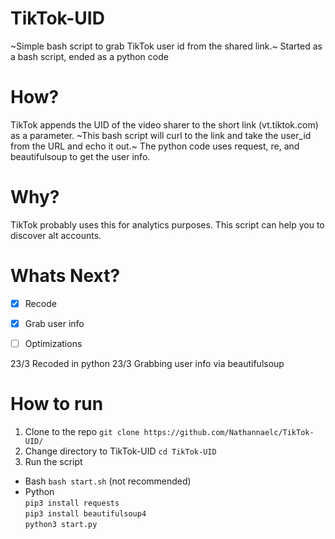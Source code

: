 # TikTok-UID
~Simple bash script to grab TikTok user id from the shared link.~
Started as a bash script, ended as a python code

# How?
TikTok appends the UID of the video sharer to the short link (vt.tiktok.com) as a parameter.
~This bash script will curl to the link and take the user_id from the URL and echo it out.~
The python code uses request, re, and beautifulsoup to get the user info.

# Why?
TikTok probably uses this for analytics purposes.
This script can help you to discover alt accounts.

# Whats Next?
- [x] Recode
- [x] Grab user info
- [ ] Optimizations


23/3 Recoded in python
23/3 Grabbing user info via beautifulsoup

# How to run
1. Clone to the repo ```git clone https://github.com/Nathannaelc/TikTok-UID/ ```
2. Change directory to TikTok-UID ```cd TikTok-UID```
3. Run the script
  - Bash ```bash start.sh``` (not recommended) 
  - Python <br/>
  ```pip3 install requests``` <br/>
  ```pip3 install beautifulsoup4``` <br/>
  ```python3 start.py```

